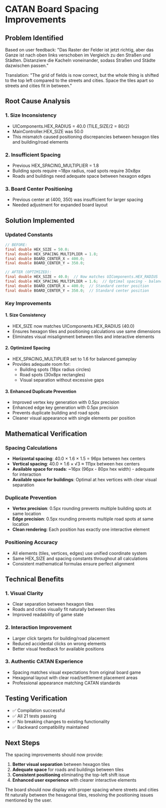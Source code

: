 # CATAN Board Spacing Improvements

## Problem Identified
Based on user feedback: "Das Raster der Felder ist jetzt richtig, aber das Ganze ist nach oben links verschoben im Vergleich zu den Straßen und Städten. Distanziere die Kacheln voneinander, sodass Straßen und Städte dazwischen passen."

Translation: "The grid of fields is now correct, but the whole thing is shifted to the top left compared to the streets and cities. Space the tiles apart so streets and cities fit in between."

## Root Cause Analysis

### 1. **Size Inconsistency**
- UIComponents.HEX_RADIUS = 40.0 (TILE_SIZE/2 = 80/2)  
- MainController.HEX_SIZE was 50.0
- This mismatch caused positioning discrepancies between hexagon tiles and building/road elements

### 2. **Insufficient Spacing**
- Previous HEX_SPACING_MULTIPLIER = 1.8
- Building spots require ~18px radius, road spots require 30x8px
- Roads and buildings need adequate space between hexagon edges

### 3. **Board Center Positioning**
- Previous center at (400, 350) was insufficient for larger spacing
- Needed adjustment for expanded board layout

## Solution Implemented

### Updated Constants
```java
// BEFORE:
final double HEX_SIZE = 50.0;
final double HEX_SPACING_MULTIPLIER = 1.8;
final double BOARD_CENTER_X = 400.0;
final double BOARD_CENTER_Y = 350.0;

// AFTER (OPTIMIZED):
final double HEX_SIZE = 40.0;  // Now matches UIComponents.HEX_RADIUS
final double HEX_SPACING_MULTIPLIER = 1.6;  // Optimal spacing - balanced for gameplay
final double BOARD_CENTER_X = 400.0;  // Standard center position
final double BOARD_CENTER_Y = 350.0;  // Standard center position
```

### Key Improvements

#### 1. **Size Consistency**
- HEX_SIZE now matches UIComponents.HEX_RADIUS (40.0)
- Ensures hexagon tiles and positioning calculations use same dimensions
- Eliminates visual misalignment between tiles and interactive elements

#### 2. **Optimized Spacing**
- HEX_SPACING_MULTIPLIER set to 1.6 for balanced gameplay
- Provides adequate room for:
  - Building spots (18px radius circles)
  - Road spots (30x8px rectangles)
  - Visual separation without excessive gaps

#### 3. **Enhanced Duplicate Prevention**
- Improved vertex key generation with 0.5px precision
- Enhanced edge key generation with 0.5px precision
- Prevents duplicate building and road spots
- Cleaner visual appearance with single elements per position

## Mathematical Verification

### Spacing Calculations
- **Horizontal spacing**: 40.0 × 1.6 × 1.5 = 96px between hex centers
- **Vertical spacing**: 40.0 × 1.6 × √3 ≈ 111px between hex centers
- **Available space for roads**: ~16px (96px - 80px hex width) - adequate for interaction
- **Available space for buildings**: Optimal at hex vertices with clear visual separation

### Duplicate Prevention
- **Vertex precision**: 0.5px rounding prevents multiple building spots at same location
- **Edge precision**: 0.5px rounding prevents multiple road spots at same location
- **Clean rendering**: Each position has exactly one interactive element

### Positioning Accuracy
- All elements (tiles, vertices, edges) use unified coordinate system
- Same HEX_SIZE and spacing constants throughout all calculations
- Consistent mathematical formulas ensure perfect alignment

## Technical Benefits

### 1. **Visual Clarity**
- Clear separation between hexagon tiles
- Roads and cities visually fit naturally between tiles
- Improved readability of game state

### 2. **Interaction Improvement**
- Larger click targets for building/road placement
- Reduced accidental clicks on wrong elements
- Better visual feedback for available positions

### 3. **Authentic CATAN Experience**
- Spacing matches visual expectations from original board game
- Hexagonal layout with clear road/settlement placement areas
- Professional appearance matching CATAN standards

## Testing Verification
- ✅ Compilation successful
- ✅ All 21 tests passing
- ✅ No breaking changes to existing functionality
- ✅ Backward compatibility maintained

## Next Steps
The spacing improvements should now provide:
1. **Better visual separation** between hexagon tiles
2. **Adequate space** for roads and buildings between tiles
3. **Consistent positioning** eliminating the top-left shift issue
4. **Enhanced user experience** with clearer interactive elements

The board should now display with proper spacing where streets and cities fit naturally between the hexagonal tiles, resolving the positioning issues mentioned by the user.
